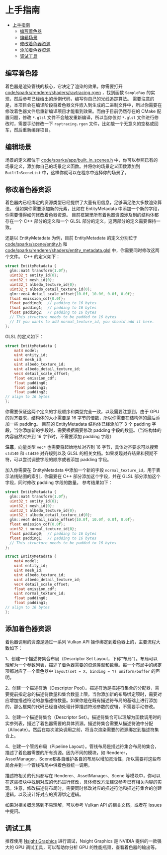 # 上手指南

<!-- TOC -->
* [上手指南](#上手指南)
  * [编写着色器](#编写着色器)
  * [编辑场景](#编辑场景)
  * [修改着色器资源](#修改着色器资源)
  * [添加着色器资源](#添加着色器资源)
  * [调试工具](#调试工具)
<!-- TOC -->

## 编写着色器

着色器是渲染管线的核心，它决定了渲染的效果。你需要打开 [code/sparks/renderer/shaders/raytracing.rgen](../code/sparks/renderer/shaders/raytracing.rgen)
，找到函数 `SampleRay` 的实现，然后参考已经给出的示例代码，编写你自己的光线追踪算法。
需要注意的是，本项目会在编译阶段将着色器文件嵌入到生成的二进制文件中，所以你需要在修改着色器文件后重新编译项目才能看到效果。而由于目前仍然存在的
CMake 配置问题，修改 `*.glsl` 文件不会触发重新编译，所以当你仅对 `*.glsl` 文件进行修改时，需要手动修改一下
`raytracing.rgen` 文件，比如敲一个无意义的空格或回车，然后重新编译项目。

## 编辑场景

场景的定义都位于 [code/sparks/app/built_in_scenes.h](../code/sparks/app/built_in_scenes.h)
中，你可以参照已有的场景定义，添加你自己的场景定义函数。并将你的场景定义函数添加到 `BuiltInSceneList` 中，这样你就可以在程序中选择你的场景了。

## 修改着色器资源

着色器内已经绑定的资源类型已经提供了大量有用信息，足够满足绝大多数渲染算法。
但如果你需要添加新的元素，比如在 EntityMetadata 中添加一个新的字段，你需要懂得如何修改着色器资源。
目前框架里所有着色器资源涉及到的结构体都存在一个 C++ 部分的定义和一个 GLSL 部分的定义，这两部分的定义需要保持一致。

还是以 EntityMetadata 为例，目前 EntityMetadata
的定义分别位于 [code/sparks/scene/entity.h](../code/sparks/scene/entity.h)
和 [code/sparks/renderer/shaders/entity_metadata.glsl](../code/sparks/renderer/shaders/entity_metadata.glsl)
中，你需要同时修改这两个文件。
C++ 的定义如下：

```cpp
struct EntityMetadata {
  glm::mat4 transform{1.0f};
  uint32_t entity_id{0};
  uint32_t mesh_id{0};
  uint32_t albedo_texture_id{0};
  uint32_t albedo_detail_texture_id{0};
  glm::vec4 detail_scale_offset{10.0f, 10.0f, 0.0f, 0.0f};
  float emission_cdf{0.0f};
  float padding0;  // padding to 16 bytes
  float padding1;  // padding to 16 bytes
  float padding2;  // padding to 16 bytes
  // This structure needs to be padded to 16 bytes
  // If you wants to add normal_texture_id, you should add it here.
};
```

GLSL 的定义如下：

```glsl
struct EntityMetadata {
    mat4 model;
    uint entity_id;
    uint mesh_id;
    uint albedo_texture_id;
    uint albedo_detail_texture_id;
    vec4 detail_scale_offset;
    float emission_cdf;
    float padding0;
    float padding1;
    float padding2;
// align to 16 bytes
};
```

你需要保证这两个定义的字段顺序和类型完全一致，以及需要注意到，由于 GPU 的对齐要求，结构体的大小需要是 16
字节的倍数，所以你需要在结构体的最后添加一些 padding。
目前的 EntityMetadata 结构体已经添加了 3 个 padding 字段，当你添加新的字段时，需要根据需要修改 padding 字段的数量。（当结构体的内容自然对齐到
16 字节时，不需要添加 padding 字段）

**注意**，向量类型 `vec*` 也需要将起始地址对齐到 16 字节，具体对齐要求可以搜索 `std140` 和 `std430` 对齐规则以及 GLSL
的相关文档。如果发现对齐结果和预期不符，可以尝试调整字段的顺序或者添加 padding 字段。

加入你需要在 EntityMetadata 中添加一个新的字段 `normal_texture_id`，用于表示法线贴图的索引，你需要在 C++ 部分添加这个字段，并在
GLSL 部分添加这个字段，同时修改 padding 字段的数量。
参考结果如下：

```cpp
struct EntityMetadata {
  glm::mat4 transform{1.0f};
  uint32_t entity_id{0};
  uint32_t mesh_id{0};
  uint32_t albedo_texture_id{0};
  uint32_t albedo_detail_texture_id{0};
  glm::vec4 detail_scale_offset{10.0f, 10.0f, 0.0f, 0.0f};
  float emission_cdf{0.0f};
  uint32_t normal_texture_id{0};
  float padding0;  // padding to 16 bytes
  float padding1;  // padding to 16 bytes
  // This structure needs to be padded to 16 bytes
};
```

```glsl
struct EntityMetadata {
    mat4 model;
    uint entity_id;
    uint mesh_id;
    uint albedo_texture_id;
    uint albedo_detail_texture_id;
    vec4 detail_scale_offset;
    float emission_cdf;
    uint normal_texture_id;
    float padding0;
    float padding1;
// align to 16 bytes
};
```

## 添加着色器资源

着色器调用的资源是通过一系列 Vulkan API 操作绑定到着色器上的，主要流程大致如下：

1、创建一个描述符集合布局（Descriptor Set Layout，下称“布局”）。布局可以理解为一个参数列表，描述了着色器需要的资源类型和数量。每一个布局中的绑定项都对应了一个着色器中
`layout(set = X, binding = Y) uniform/buffer` 的声明。

2、创建一个描述符池（Descriptor
Pool）。描述符池是描述符集合的分配器，需要提前指定总的描述符数量和集合数量上限。当你添加新的布局绑定项时，需要对应增加描述符池的总描述符数量。如果你是在既有描述符布局的基础上进行添加的，那么框架的代码已经自动处理计算描述符池参数的逻辑，不需要手动修改。

3、创建一个描述符集合（Descriptor
Set）。描述符集合可以理解为函数调用时的实参列表，描述了着色器需要的具体资源。描述符集合需要从描述符池中分配（Allocate）。然后在每次渲染调用之前，将当次渲染需要的资源绑定到描述符集合上。

4、创建一个管线布局（Pipeline Layout）。管线布局是描述符集合布局的集合，描述了着色器需要的所有资源。因为不同的模块，如
Renderer，AssetManager，Scene都各自维护各自的布局以增加灵活性，所以需要将这些布局合并到一个管线布局中供着色器统一调用。

描述符相关的代码都写在 Renderer、AssetManager、Scene
等模块中，你可以在这些模块中找到对应的代码进行修改，具体修改方法建议参考已有相关内容的实现。注意，修改描述符布局时，需要同时修改对应的描述符池和描述符集合的创建逻辑，以及设计好对应的资源绑定逻辑。

如果对相关概念感到不易理解，可以参考 Vulkan API 的相关文档，或者在 Issues 中提问。

## 调试工具

推荐使用 [Nsight Graphics](https://developer.nvidia.com/nsight-graphics) 进行调试，Nsight Graphics 是 NVIDIA 提供的一款强大的 GPU 调试工具，可以帮助你分析 GPU 的性能瓶颈，查看着色器的输出等。
